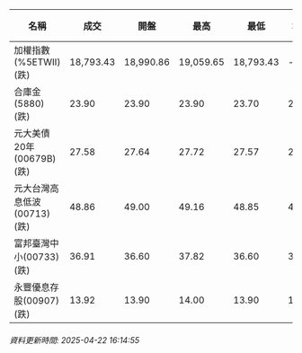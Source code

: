 | 名稱 | 成交 | 開盤 | 最高 | 最低 | 均價 | 成交金額(億) | 昨收 | 漲跌幅 | 漲跌 | 總量 | 昨量 | 振幅 |
| -------- | -------- | -------- | -------- |-------- | -------- | -------- |-------- |-------- |-------- | -------- | -------- |-------- |
|加權指數(%5ETWII) (跌)|18,793.43|18,990.86|19,059.65|18,793.43|-|2,437.22|19,106.20|1.64%|312.77|4,835,707|0|1.39%|
|合庫金(5880) (跌)|23.90|23.90|23.90|23.70|23.81|1.26|24.00|0.42%|0.10|5,311|6,792|0.83%|
|元大美債20年(00679B) (跌)|27.58|27.64|27.72|27.57|27.66|16.86|27.77|0.68%|0.19|60,947|81,714|0.54%|
|元大台灣高息低波(00713) (跌)|48.86|49.00|49.16|48.85|48.99|5.90|49.26|0.81%|0.40|12,044|12,007|0.63%|
|富邦臺灣中小(00733) (跌)|36.91|36.60|37.82|36.60|37.34|0.652|37.55|1.70%|0.64|1,746|956|3.25%|
|永豐優息存股(00907) (跌)|13.92|13.90|14.00|13.90|13.93|0.248|14.04|0.85%|0.12|1,778|1,915|0.71%|
###### 資料更新時間: 2025-04-22 16:14:55